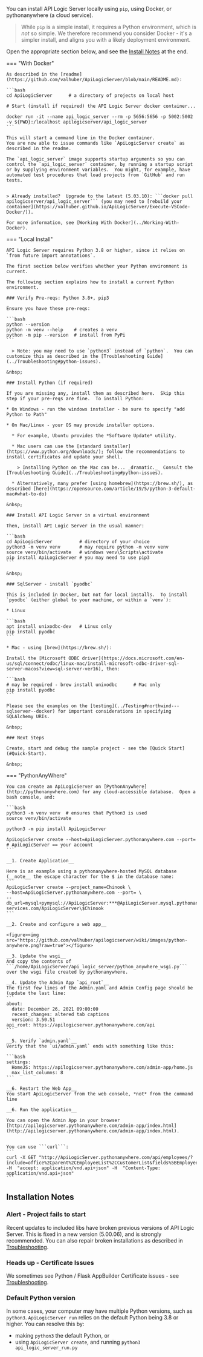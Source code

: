 You can install API Logic Server locally using `pip`, using Docker, or pythonanywhere (a cloud service).

  > While `pip` is a simple install, it requires a Python environment, which is _not_ so simple.  We therefore recommend you consider Docker - it's a simpler install, and aligns you with a likely deployment environment.


Open the appropriate section below, and see the [Install Notes](Installation-Notes) at the end.


=== "With Docker"
  
    As described in the [readme](https://github.com/valhuber/ApiLogicServer/blob/main/README.md):

    ```bash
    cd ApiLogicServer      # a directory of projects on local host

    # Start (install if required) the API Logic Server docker container...

    docker run -it --name api_logic_server --rm -p 5656:5656 -p 5002:5002 -v ${PWD}:/localhost apilogicserver/api_logic_server
    ```

    This will start a command line in the Docker container.
    You are now able to issue commands like `ApiLogicServer create` as described in the readme.

    The `api_logic_server` image supports startup arguments so you can control the `api_logic_server` container, by running a startup script or by supplying environment variables.  You might, for example, have automated test procedures that load projects from `GitHub` and run tests.


    > Already installed?  Upgrade to the latest (5.03.10): ```docker pull apilogicserver/api_logic_server``` (you may need to [rebuild your container](https://valhuber.github.io/ApiLogicServer/Execute-VSCode-Docker/)).

    For more information, see [Working With Docker](../Working-With-Docker).



=== "Local Install"

    API Logic Server requires Python 3.8 or higher, since it relies on `from future import annotations`.

    The first section below verifies whether your Python environment is current.  

    The following section explains how to install a current Python environment.

    ### Verify Pre-reqs: Python 3.8+, pip3

    Ensure you have these pre-reqs:

    ```bash
    python --version
    python -m venv --help    # creates a venv
    python -m pip --version  # install from PyPi
    ```

      > Note: you may need to use `python3` instead of `python`.  You can customize this as described in the [Troubleshooting Guide](../Troubleshooting#python-issues).

    &nbsp;

    ### Install Python (if required)

    If you are missing any, install them as described here.  Skip this step if your pre-reqs are fine.  To install Python:

    * On Windows - run the windows installer - be sure to specify "add Python to Path"

    * On Mac/Linux - your OS may provide installer options.
      
      * For example, Ubuntu provides the *Software Update* utility.  

      * Mac users can use the [standard installer](https://www.python.org/downloads/); follow the recommendations to install certificates and update your shell.

        > Installing Python on the Mac can be... _dramatic._  Consult the [Troubleshooting Guide](../Troubleshooting#python-issues).

      * Alternatively, many prefer [using homebrew](https://brew.sh/), as described [here](https://opensource.com/article/19/5/python-3-default-mac#what-to-do)

    &nbsp;

    ### Install API Logic Server in a virtual environment

    Then, install API Logic Server in the usual manner:

    ```bash
    cd ApiLogicServer          # directory of your choice
    python3 -m venv venv       # may require python -m venv venv
    source venv/bin/activate   # windows venv\Scripts\activate
    pip install ApiLogicServer # you may need to use pip3
    ```

    &nbsp;

    ### SqlServer - install `pyodbc`

    This is included in Docker, but not for local installs.  To install `pyodbc` (either global to your machine, or within a `venv`):

    * Linux

    ```bash
    apt install unixodbc-dev   # Linux only
    pip install pyodbc
    ```

    * Mac - using [brew](https://brew.sh/):

    Install the [Microsoft ODBC driver](https://docs.microsoft.com/en-us/sql/connect/odbc/linux-mac/install-microsoft-odbc-driver-sql-server-macos?view=sql-server-ver16), then:

    ```bash
    # may be required - brew install unixodbc      # Mac only
    pip install pyodbc
    ```

    Please see the examples on the [testing](../Testing#northwind---sqlserver--docker) for important considerations in specifying SQLAlchemy URIs.

    &nbsp;

    ### Next Steps

    Create, start and debug the sample project - see the [Quick Start](#Quick-Start).

    &nbsp;
=== "PythonAnyWhere"


    You can create an ApiLogicServer on [PythonAnywhere](http://pythonanywhere.com) for any cloud-accessible database.  Open a bash console, and:

    ```bash  
    python3 -m venv venv  # ensures that Python3 is used  
    source venv/bin/activate

    python3 -m pip install ApiLogicServer

    ApiLogicServer create --host=ApiLogicServer.pythonanywhere.com --port=   # ApiLogicServer == your account  
    ```

    __1. Create Application__

    Here is an example using a pythonanywhere-hosted MySQL database (__note__ the escape character for the $ in the database name:  
    ```  
    ApiLogicServer create --project_name=Chinook \
    --host=ApiLogicServer.pythonanywhere.com --port= \
    --db_url=mysql+pymysql://ApiLogicServer:***@ApiLogicServer.mysql.pythonanywhere-services.com/ApiLogicServer\$Chinook
    ```

    __2. Create and configure a web app__

    <figure><img src="https://github.com/valhuber/apilogicserver/wiki/images/python-anywhere.png?raw=true"></figure>

    __3. Update the wsgi__
    And copy the contents of ```/home/ApiLogicServer/api_logic_server/python_anywhere_wsgi.py``` over the wsgi file created by pythonanywhere.

    __4. Update the Admin App `api_root`__
    The first few lines of the Admin.yaml and Admin Config page should be (update the last line:
    ```
    about:
      date: December 26, 2021 09:00:00
      recent_changes: altered tab captions
      version: 3.50.51
    api_root: https://apilogicserver.pythonanywhere.com/api
    ```

    __5. Verify `admin.yanl`__
    Verify that the `ui/admin.yaml` ends with something like this:

    ```bash
    settings:
      HomeJS: https://apilogicserver.pythonanywhere.com/admin-app/home.js
      max_list_columns: 8
    ```

    __6. Restart the Web App__
    You start ApiLogicServer from the web console, *not* from the command line

    __6. Run the application__

    You can open the Admin App in your browser [http://apilogicserver.pythonanywhere.com/admin-app/index.html](http://apilogicserver.pythonanywhere.com/admin-app/index.html).


    You can use ```curl```:  
    ```  
    curl -X GET "http://ApiLogicServer.pythonanywhere.com/api/employees/?include=office%2Cparent%2CEmployeeList%2CCustomerList&fields%5BEmployee%5D=employeeNumber%2ClastName%2CfirstName%2Cextension%2Cemail%2CofficeCode%2CreportsTo%2CjobTitle&page%5Boffset%5D=0&page%5Blimit%5D=10&sort=employeeNumber%2ClastName%2CfirstName%2Cextension%2Cemail%2CofficeCode%2CreportsTo%2CjobTitle%2Cid" -H  "accept: application/vnd.api+json" -H  "Content-Type: application/vnd.api+json"  
    ```


## Installation Notes

### Alert - Project fails to start

Recent updates to included libs have broken previous versions of API Logic Server.  This is fixed in a new version (5.00.06), and is strongly recommended.  You can also repair broken installations as described in [Troubleshooting](../Troubleshooting).

### Heads up - Certificate Issues
We sometimes see Python / Flask AppBuilder Certificate issues - see [Troubleshooting](../Troubleshooting#certificate-failures).

### Default Python version
In some cases, your computer may have multiple Python versions, such as ```python3```.  ```ApiLogicServer run``` relies on the default Python being 3.8 or higher.  You can resolve this by:
* making ```python3``` the default Python, or
* using ```ApiLogicServer create```, and running ```python3 api_logic_server_run.py```

&nbsp; &nbsp;